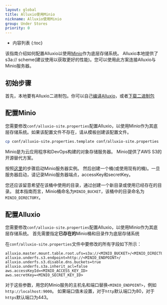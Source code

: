 ```yaml
---
layout: global
title: Alluxio使用Minio
nickname: Alluxio使用Minio
group: Under Stores
priority: 0
---
```


* 内容列表
{:toc}

该指南介绍如何配置Alluxio以使用[Minio](https://minio.io/)作为底层存储系统。
Alluxio本地提供了s3a:// scheme(建议使用以获取更好的性能)。您可以使用此方案连接Alluxio与Minio服务器。

## 初始步骤

首先，本地要有Alluxio二进制包。你可以自己[编译Alluxio](Building-Alluxio-From-Source.html)，或者[下载二进制包](Running-Alluxio-Locally.html)

## 配置Minio

您需要修改`conf/alluxio-site.properties`配置Alluxio，以使用Minio作为其底层存储系统。如果该配置文件不存在，请从模板创建该配置文件。

```bash
cp conf/alluxio-site.properties.template conf/alluxio-site.properties
```

Minio是为云应用程序和DevOps构建的对象存储服务器。 Minio提供了AWS S3的开源替代方案。

按照[这里](http://docs.minio.io/docs/minio-quickstart-guide)的步骤启动Minio服务器实例。
然后创建一个桶(或使用现有的桶)。一旦服务器启动，请记录Minio服务器端点，accessKey和secretKey。

您还应该留意希望在该桶中使用的目录，通过创建一个新目录或使用已经存在的目录。
就本指南而言，Minio桶命名为`MINIO_BUCKET`，该桶中的目录命名为`MINIO_DIRECTORY`。

## 配置Alluxio

您需要修改`conf/alluxio-site.properties`配置Alluxio，以使用Minio作为其底层存储系统。
首先需要指定**已存在的**Minio桶和目录作为底层存储系统

在`conf/alluxio-site.properties`文件中要修改的所有字段如下所示：

```properties
alluxio.master.mount.table.root.ufs=s3a://<MINIO_BUCKET>/<MINIO_DIRECTORY>
alluxio.underfs.s3.endpoint=http://<MINIO_ENDPOINT>/
alluxio.underfs.s3.disable.dns.buckets=true
alluxio.underfs.s3a.inherit_acl=false
aws.accessKeyId=<MINIO_ACCESS_KEY_ID>
aws.secretKey=<MINIO_SECRET_KEY_ID>
```

对于这些参数，用您的Minio服务的主机名和端口替换`<MINIO_ENDPOINT>`，例如`http://localhost:9000`。
如果端口值未设置，对于`http`默认端口为80，对于`https`默认端口为443。
